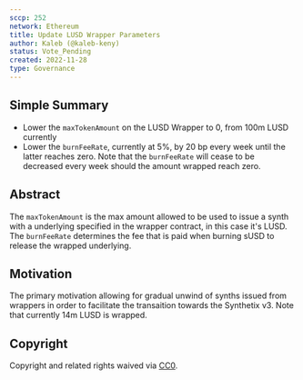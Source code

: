 ```yaml
---
sccp: 252
network: Ethereum
title: Update LUSD Wrapper Parameters
author: Kaleb (@kaleb-keny)
status: Vote_Pending
created: 2022-11-28
type: Governance
---
```


<!--You can leave these HTML comments in your merged SCCP and delete the visible duplicate text guides, they will not appear and may be helpful to refer to if you edit it again. This is the suggested template for new SCCPs. Note that an SCCP number will be assigned by an editor. When opening a pull request to submit your SCCP, please use an abbreviated title in the filename, `sccp-draft_title_abbrev.md`. The title should be 44 characters or less.-->

## Simple Summary

<!--"If you can't explain it simply, you don't understand it well enough." Provide a simplified and layman-accessible explanation of the SCCP.-->

- Lower the `maxTokenAmount` on the LUSD Wrapper to 0, from 100m LUSD currently
- Lower the `burnFeeRate`, currently at 5%, by 20 bp every week until the latter reaches zero. Note that the `burnFeeRate` will cease to be decreased every week should the amount wrapped reach zero.


## Abstract

<!--A short (~200 word) description of the variable change proposed.-->

The `maxTokenAmount` is the max amount allowed to be used to issue a synth with a underlying specified in the wrapper contract, in this case it's LUSD.
The `burnFeeRate` determines the fee that is paid when burning sUSD to release the wrapped underlying.

## Motivation

<!--The motivation is critical for SCCPs that want to update variables within Synthetix. It should clearly explain why the existing variable is not incentive aligned. SCCP submissions without sufficient motivation may be rejected outright.-->

The primary motivation allowing for gradual unwind of synths issued from wrappers in order to facilitate the transaition towards the Synthetix v3. Note that currently 14m LUSD is wrapped.

## Copyright

Copyright and related rights waived via [CC0](https://creativecommons.org/publicdomain/zero/1.0/).